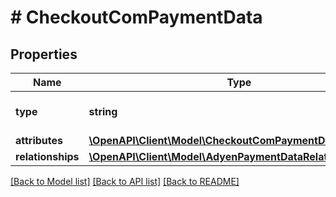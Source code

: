 # # CheckoutComPaymentData

## Properties

Name | Type | Description | Notes
------------ | ------------- | ------------- | -------------
**type** | **string** | The resource&#39;s type |
**attributes** | [**\OpenAPI\Client\Model\CheckoutComPaymentDataAttributes**](CheckoutComPaymentDataAttributes.md) |  |
**relationships** | [**\OpenAPI\Client\Model\AdyenPaymentDataRelationships**](AdyenPaymentDataRelationships.md) |  | [optional]

[[Back to Model list]](../../README.md#models) [[Back to API list]](../../README.md#endpoints) [[Back to README]](../../README.md)
